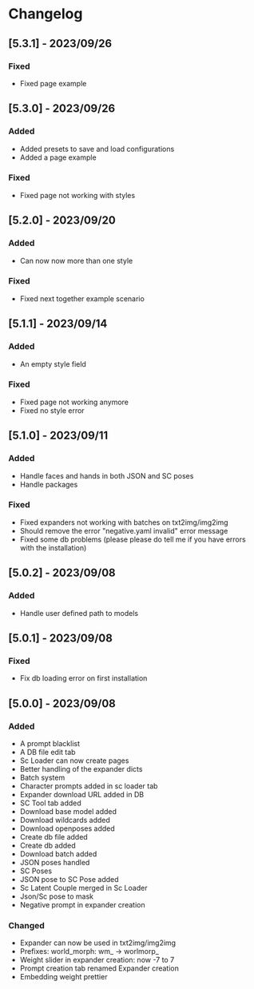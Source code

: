 # Changelog

## [5.3.1] - 2023/09/26
### Fixed
 - Fixed page example

## [5.3.0] - 2023/09/26
### Added
 - Added presets to save and load configurations
 - Added a page example

### Fixed
 - Fixed page not working with styles

## [5.2.0] - 2023/09/20
### Added
 - Can now now more than one style

### Fixed
 - Fixed next together example scenario

## [5.1.1] - 2023/09/14
### Added
 - An empty style field

### Fixed
 - Fixed page not working anymore
 - Fixed no style error

## [5.1.0] - 2023/09/11
### Added
 - Handle faces and hands in both JSON and SC poses
 - Handle packages

### Fixed
 - Fixed expanders not working with batches on txt2img/img2img
 - Should remove the error "negative.yaml invalid" error message
 - Fixed some db problems (please please do tell me if you have errors with the installation)

## [5.0.2] - 2023/09/08
### Added
 - Handle user defined path to models

## [5.0.1] - 2023/09/08
### Fixed
 - Fix db loading error on first installation

## [5.0.0] - 2023/09/08
### Added
 - A prompt blacklist
 - A DB file edit tab
 - Sc Loader can now create pages
 - Better handling of the expander dicts
 - Batch system
 - Character prompts added in sc loader tab
 - Expander download URL added in DB
 - SC Tool tab added
 - Download base model added
 - Download wildcards added
 - Download openposes added
 - Create db file added
 - Create db added
 - Download batch added
 - JSON poses handled
 - SC Poses
 - JSON pose to SC Pose added
 - Sc Latent Couple merged in Sc Loader
 - Json/Sc pose to mask
 - Negative prompt in expander creation

### Changed
 - Expander can now be used in txt2img/img2img
 - Prefixes: world_morph: wm_ -> worlmorp_
 - Weight slider in expander creation: now -7 to 7
 - Prompt creation tab renamed Expander creation
 - Embedding weight prettier
